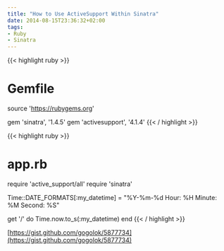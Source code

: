 ```yaml
---
title: "How to Use ActiveSupport Within Sinatra"
date: 2014-08-15T23:36:32+02:00
tags:
- Ruby
- Sinatra
---
```


{{< highlight ruby >}}
# Gemfile
source 'https://rubygems.org'

gem 'sinatra', '1.4.5'
gem 'activesupport', '4.1.4'
{{< / highlight >}}

{{< highlight ruby >}}
# app.rb
require 'active_support/all'
require 'sinatra'

Time::DATE_FORMATS[:my_datetime] = "%Y-%m-%d Hour: %H Minute: %M Second: %S"

get '/' do
  Time.now.to_s(:my_datetime)
end
{{< / highlight >}}

[https://gist.github.com/gogolok/5877734](https://gist.github.com/gogolok/5877734)
